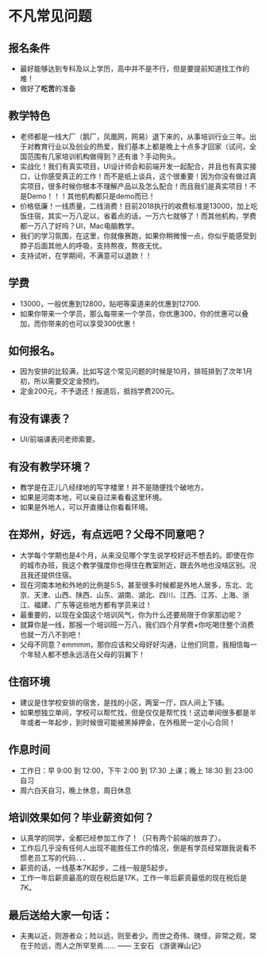 # 不凡常见问题

## 报名条件

+ 最好能够达到专科及以上学历，高中并不是不行，但是要提前知道找工作的难！
+ 做好了**吃苦**的准备

## 教学特色
+ 老师都是一线大厂（鹅厂，凤凰网，网易）退下来的，从事培训行业三年。出于对教育行业以及创业的热爱，我们基本上都是晚上十点多才回家（试问，全国范围有几家培训机构做得到？还有谁？手动狗头。
+ 实战化！我们有真实项目，UI设计师会和前端开发一起配合，并且也有真实接口，让你感受真正的工作！而不是纸上谈兵，这个很重要！因为你没有做过真实项目，很多时候你根本不理解产品以及怎么配合！而且我们是真实项目！不是Demo！！！其他机构都只是demo而已！
+ 价格低廉！一线质量，二线消费！目前2018执行的收费标准是13000，加上吃饭住宿，其实一万八足以，省着点的话，一万六七就够了！而其他机构，学费都一万八了好吗？UI，Mac电脑教学。
+ 我们的学习氛围，在这里，你就像赛跑，如果你稍微慢一点，你似乎能感受到脖子后面其他人的呼吸，支持熬夜，熬夜无忧。
+ 支持试听，在学期间，不满意可以退款！！

## 学费
+ 13000，一般优惠到12800，贴吧等渠道来的优惠到12700.
+ 如果你带来一个学员，那么每带来一个学员，你优惠300，你的优惠可以叠加，而你带来的也可以享受300优惠！

## 如何报名。

+ 因为安排的比较满，比如写这个常见问题的时候是10月，排班排到了次年1月初，所以需要交定金预约。
+ 定金200元，不予退还！报道后，抵挡学费200元。


## 有没有课表？
+ UI/前端课表问老师索要。

## 有没有教学环境？
+ 教学是在正儿八经绿地的写字楼里！并不是随便找个破地方。
+ 如果是河南本地，可以亲自过来看看这里环境。
+ 如果是外地人，可以开直播让你看看环境。

## 在郑州，好远，有点远吧？父母不同意吧？
+ 大学每个学期也是4个月，从来没见哪个学生说学校好远不想去的。即使在你的城市办班，我这个教学强度你也得住在教室附近，跟去外地也没啥区别。况且我还提供住宿。
+ 现在河南本地和外地的比例是5:5，甚至很多时候都是外地人居多，东北、北京、天津、山西、陕西、山东、湖南、湖北、四川、江西、江苏、上海、浙江、福建、广东等这些地方都有学员来过！
+ 最重要的，以现在全国这个培训风气，你为什么还要局限于你家那边呢？
+ 就算你是一线，那报一个培训班一万八，我们四个月学费+你吃喝住整个消费也就一万八不到吧！
+ 父母不同意？emmmm，那你应该和父母好好沟通，让他们同意，我相信每一个年轻人都不想永远活在父母的羽翼下！

## 住宿环境

+ 建议是住学校安排的宿舍，是找的小区，两室一厅，四人间上下铺。
+ 如果想独立单间，学校可以帮忙找，但是仅仅是帮忙找！这边单间很多都是半年或者一年起步，到时候很可能被黑掉押金，在外租房一定小心合同！

## 作息时间

+ 工作日：早 9:00 到 12:00，下午 2:00 到 17:30 上课；晚上 18:30 到 23:00 自习
+ 周六白天自习，晚上休息，周日休息

## 培训效果如何？毕业薪资如何？

+ 认真学的同学，全都已经参加工作了！（只有两个前端的放弃了）。
+ 工作后几乎没有任何人出现不能胜任工作的情况，倒是有学员经常跟我说看不惯老员工写的代码．．．
+ 薪资的话，一线基本7K起步，二线一般是5起步。
+ 工作一年后薪资最高的现在税后是17K，工作一年后薪资最低的现在税后是7K。


## 最后送给大家一句话：
+ 夫夷以近，则游者众；险以远，则至者少。而世之奇伟、瑰怪，非常之观，常在于险远，而人之所罕至焉……
—— 王安石 《游褒禅山记》